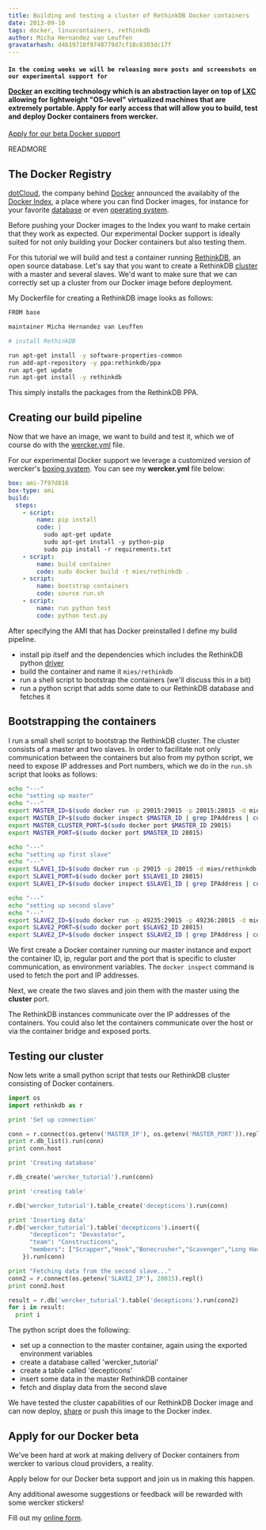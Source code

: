 ```yaml
---
title: Building and testing a cluster of RethinkDB Docker containers
date: 2013-09-10
tags: docker, linuxcontainers, rethinkdb
author: Micha Hernandez van Leuffen
gravatarhash: d4b19718f9748779d7cf18c6303dc17f
---
```


<h4 class="subheader">

    In the coming weeks we will be releasing more posts and screenshots on our experimental support for
<a href="http://docker.io">Docker</a> an exciting technology which is
an abstraction layer on top of <a
href="http://lxc.sourceforge.net/">LXC</a> allowing for lightweight "OS-level"
virtualized machines that are extremely portable.
Apply for early access that will allow you to build, test and deploy Docker containers from wercker.
</h4>

<div class="text-center">
<a href="http://wercker.com/docker/index.html#form" class="button radius secondary">Apply for our beta Docker support</a>
</div>

READMORE

## The Docker Registry

[dotCloud](https://www.dotcloud.com/), the company behind [Docker](http://docker.io) announced the
availabity of the [Docker Index](http://index.docker.io), a place where
you can find Docker images, for instance for your favorite [database](https://index.docker.io/u/mies/rethinkdb/) or
even [operating system](https://index.docker.io/_/ubuntu/).

Before pushing your Docker images to the Index you want to make certain that they work as expected.
Our experimental Docker support is ideally suited for not only building your Docker containers but also testing them.

For this tutorial we will build and test a container running [RethinkDB](http://rethinkdb.com), an open source database.
Let's say that you want to create a RethinkDB [cluster](http://rethinkdb.com/docs/start-a-cluster/) with a master and several slaves.
We'd want to make sure that we can correctly set up a cluster from our Docker image before deployment.

My Dockerfile for creating a RethinkDB image looks as follows:

``` bash
FROM base

maintainer Micha Hernandez van Leuffen

# install RethinkDB

run apt-get install -y software-properties-common
run add-apt-repository -y ppa:rethinkdb/ppa
run apt-get update
run apt-get install -y rethinkdb
```

This simply installs the packages from the RethinkDB PPA.

## Creating our build pipeline

Now that we have an image, we want to build and test it, which we of course do with the [wercker.yml](http://devcenter.wercker.com/articles/werckeryml/) file.

For our experimental Docker support we leverage a customized version of wercker's [boxing system](http://devcenter.wercker.com/articles/boxes/). You can see my **wercker.yml** file below:

``` yaml
box: ami-7f97d816
box-type: ami
build:
  steps:
    - script:
        name: pip install
        code: |
          sudo apt-get update
          sudo apt-get install -y python-pip
          sudo pip install -r requirements.txt
    - script:
        name: build container
        code: sudo docker build -t mies/rethinkdb .
    - script:
        name: bootstrap containers
        code: source run.sh
    - script:
        name: run python test
        code: python test.py
```

After specifying the AMI that has Docker preinstalled I define my build pipeline.

* install pip itself and the dependencies which includes the RethinkDB python [driver](http://rethinkdb.com/docs/install-drivers/python/)
* build the container and name it `mies/rethinkdb`
* run a shell script to bootstrap the containers (we'll discuss this in a bit)
* run a python script that adds some date to our RethinkDB database and fetches it

## Bootstrapping the containers

I run a small shell script to bootstrap the RethinkDB cluster. The cluster consists of a master and two slaves.
In order to facilitate not only communication between the containers but also from my python script, we need to expose IP addresses and Port numbers,
which we do in the `run.sh` script that looks as follows:

``` bash
echo "---"
echo "setting up master"
echo "---"
export MASTER_ID=$(sudo docker run -p 29015:29015 -p 28015:28015 -d mies/rethinkdb rethinkdb --bind all)
export MASTER_IP=$(sudo docker inspect $MASTER_ID | grep IPAddress | cut -d '"' -f 4)
export MASTER_CLUSTER_PORT=$(sudo docker port $MASTER_ID 29015)
export MASTER_PORT=$(sudo docker port $MASTER_ID 28015)

echo "---"
echo "setting up first slave"
echo "---"
export SLAVE1_ID=$(sudo docker run -p 29015 -p 28015 -d mies/rethinkdb rethinkdb --join $MASTER_IP:$MASTER_CLUSTER_PORT --bind all)
export SLAVE1_PORT=$(sudo docker port $SLAVE1_ID 28015)
export SLAVE1_IP=$(sudo docker inspect $SLAVE1_ID | grep IPAddress | cut -d '"' -f 4)

echo "---"
echo "setting up second slave"
echo "---"
export SLAVE2_ID=$(sudo docker run -p 49235:29015 -p 49236:28015 -d mies/rethinkdb rethinkdb --join $MASTER_IP:$MASTER_CLUSTER_PORT --bind all)
export SLAVE2_PORT=$(sudo docker port $SLAVE2_ID 28015)
export SLAVE2_IP=$(sudo docker inspect $SLAVE2_ID | grep IPAddress | cut -d '"' -f 4)
```

We first create a Docker container running our master instance and export the container ID, ip, regular port and the port that is specific to cluster communication, as environment variables.
The `docker inspect` command is used to fetch the port and IP addresses.

Next, we create the two slaves and join them with the master using the **cluster** port.

The RethinkDB instances communicate over the IP addresses of the containers. You could also let the containers communicate over the host or via the container bridge and exposed ports.

## Testing our cluster

Now lets write a small python script that tests our RethinkDB cluster consisting of Docker containers.

``` python
import os
import rethinkdb as r

print 'Set up connection'

conn = r.connect(os.getenv('MASTER_IP'), os.getenv('MASTER_PORT')).repl()
print r.db_list().run(conn)
print conn.host

print 'Creating database'

r.db_create('wercker_tutorial').run(conn)

print 'creating table'

r.db('wercker_tutorial').table_create('decepticons').run(conn)

print 'Inserting data'
r.db('wercker_tutorial').table('decepticons').insert({
      "decepticon": "Devastator",
      "team": "Constructicons",
      "members": ["Scrapper","Hook","Bonecrusher","Scavenger","Long Haul","Mixmaster"]
    }).run(conn)

print "Fetching data from the second slave..."
conn2 = r.connect(os.getenv('SLAVE2_IP'), 28015).repl()
print conn2.host

result = r.db('wercker_tutorial').table('decepticons').run(conn2)
for i in result:
  print i
```

The python script does the following:

* set up a connection to the master container, again using the exported environment variables
* create a database called 'wercker_tutorial'
* create a table called 'decepticons'
* insert some data in the master RethinkDB container
* fetch and display data from the second slave

We have tested the cluster capabilities of our RethinkDB Docker image and can now deploy, [share]() or push this image to the Docker index.

## Apply for our Docker beta

We've been hard at work at making delivery of Docker containers from wercker to various cloud providers, a reality.

Apply below for our Docker beta support and join us in making this happen.

Any additional awesome suggestions or feedback will be rewarded with some wercker stickers!

<div id="wufoo-z7x4m1">
Fill out my <a href="http://wercker.wufoo.com/forms/z7x4m1">online form</a>.
</div>
<script type="text/javascript">var z7x4m1;(function(d, t) {
var s = d.createElement(t), options = {
'userName':'wercker',
'formHash':'z7x4m1',
'autoResize':true,
'height':'679',
'async':true,
'header':'show'};
s.src = ('https:' == d.location.protocol ? 'https://' : 'http://') + 'wufoo.com/scripts/embed/form.js';
s.onload = s.onreadystatechange = function() {
var rs = this.readyState; if (rs) if (rs != 'complete') if (rs != 'loaded') return;
try { z7x4m1 = new WufooForm();z7x4m1.initialize(options);z7x4m1.display(); } catch (e) {}};
var scr = d.getElementsByTagName(t)[0], par = scr.parentNode; par.insertBefore(s, scr);
})(document, 'script');</script>

